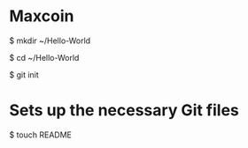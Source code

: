 Maxcoin
=======
$ mkdir ~/Hello-World

$ cd ~/Hello-World

$ git init
# Sets up the necessary Git files

$ touch README
